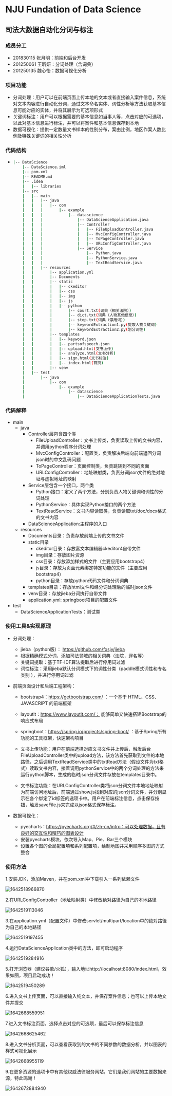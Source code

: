 # NJU Fundation of Data Science 

## 司法大数据自动化分词与标注

### 成员分工

- 201830115 张月明：前端和后台开发
- 201250061 王昕妍：分词处理（含词典）
- 201250135 魏心怡：数据可视化分析

### 项目功能

- 分词处理：用户可以在前端页面上传本地的文本或者直接输入案件信息，系统对文本内容进行自动化分词，通过文本命名实体、词性分析等方法获取基本信息可能对应的实体，并将其展示为可选项形式   
- 关键词标注：用户可以根据需要的基本信息如当事人等，点击对应的可选项，以此对基本信息进行标注，并可以将案件和基本信息保存到本地  
- 数据可视化：提供一定数量文书样本的性别分布，案由比例，地区作案人数比例及特殊关键词的相关性分析

### 代码结构

- ```bash
  |-- DataScience
      |-- DataScience.iml
      |-- pom.xml
      |-- README.md
      |-- .idea
      |   |-- libraries
      |-- src
      |   |-- main
      |   |   |-- java
      |   |   |   |-- com
      |   |   |       |-- example
      |   |   |           |-- datascience
      |   |   |               |-- DataScienceApplication.java
      |   |   |               |-- Controller
      |   |   |               |   |-- FileUploadController.java
      |   |   |               |   |-- MvcConfigController.java
      |   |   |               |   |-- ToPageController.java
      |   |   |               |   |-- URLConfigController.java
      |   |   |               |-- Service
      |   |   |                   |-- Python.java
      |   |   |                   |-- PythonService.java
      |   |   |                   |-- TextReadService.java
      |   |   |-- resources
      |   |       |-- application.yml
      |   |       |-- Documents
      |   |       |-- static
      |   |       |   |-- ckeditor
      |   |       |   |-- css
      |   |       |   |-- img
      |   |       |   |-- js
      |   |       |   |-- python
      |   |       |       |-- court.txt(词典（相关法院）)
      |   |       |       |-- dict.txt(词典（人物其他信息）)
      |   |       |       |-- stop.txt(词典（停用词）)
      |   |       |       |-- keywordExtraction1.py(提取人物关键词)
      |   |       |       |-- keywordExtraction2.py(划分词性)
      |   |       |-- templates
      |   |       |   |-- keyword.json
      |   |       |   |-- partsofspeech.json
      |   |       |   |-- upload.html(文书上传)
      |   |       |   |-- analyze.html(文书分析)
      |   |       |   |-- sign.html(文书标注)
      |   |       |   |-- index.html(首页)
      |   |       |-- venv
      |   |-- test
      |       |-- java
      |           |-- com
      |               |-- example
      |                   |-- datascience
      |                       |-- DataScienceApplicationTests.java
  ```

### 代码解释

- main
  - java
    - Controller层包含四个类
      - FileUploadController：文书上传类，负责读取上传的文书内容，并调用python程序分词处理
      - MvcConfigController：配置类，负责解决后端向前端返回分词json时的中文乱码问题
      - ToPageController：页面控制类，负责跳转到不同的页面
      - URLConfigController：地址映射类，负责分词json文件的绝对地址与虚拟地址的映射
    - Service层包含一个接口，两个类
      - Python接口：定义了两个方法，分别负责人物关键词和词性的分词处理
      - PythonService：具体实现Python接口的两个方法
      - TextReadService：文书内容读取类，负责读取txt/doc/docx格式的文书内容
    - DataScienceApplication:主程序的入口
  - resources
    - Documents目录：负责存放前端上传的文书文件
    - static目录
      - ckeditor目录：存放富文本编辑器ckeditor4自带文件
      - img目录：存放图片资源
      - css目录：存放添加样式的文件（主要应用bootstrap4）
      - js目录：存放为页面元素绑定特定功能的文件（主要应用bootstrap4）
      - python目录：存放python代码文件和分词词典
    - templates目录：存放html文件和经分词处理后的临时json文件
    - venv目录：存放jieba分词执行自带文件
    - application.yml: springboot项目的配置文件
- test
  - DataScienceApplicationTests：测试类

### 使用工具&实现原理

- 分词处理：
  
  - jieba（python版）： https://github.com/fxsjy/jieba 
  - 根据精确模式分词，添加司法领域的相关词典（法院，罪名等）
  - 关键词提取：基于TF-IDF算法提取后进行停用词过滤
  - 词性标注：采用jieba默认分词模式下的词性分类（paddle模式词性和专名类别 ），并进行停用词过滤
  
- 前端页面设计和后端工程架构：
  - bootstrap4：https://getbootstrap.com/ ：一个基于 HTML、CSS、JAVASCRIPT 的前端框架 
  - layoutit：https://www.layoutit.com/： 能够简单又快速搭建Bootstrap的响应式布局 
  
  - springboot：https://spring.io/projects/spring-boot/ ：基于Spring所有功能的工具框架，快速架构项目
  - 文书上传功能：用户在前端选择对应文书文件并上传后，触发后台FileUploadController类中的upload方法，该方法首先获取到文件的本地路径，之后调用TextReadService类中的txtRead方法（假设文件为txt格式）读取文书内容，接着调用pythonService中的两个分词处理的方法来运行python脚本，生成的临时json分词文件存放在templates目录中。
  - 文书标注功能：在URLConfigController类将json分词文件本地地址映射为前端访问地址后，前端通过show.js找到对应的json分词文件，并分别显示在各个绑定了id标签的选项卡中。用户在前端标注信息，点击保存按钮，触发saveFile.js来完成以json格式保存标注。
  
- 数据可视化：
  
  - pyecharts：https://pyecharts.org/#/zh-cn/intro：可以处理数据，且有良好的交互性和精巧的图表设计 
  - 安装pyecharts模块，依次导入Map、Pie、Bar三个模块
  - 设置各个图的全局配置项和系列配置项，绘制地图并采用顺序多图的方式整合  

### 使用方法

1.安装JDK，添加Maven，并在pom.xml中下载引入一系列依赖文件



![1642518966870](readme.assets\1642518966870.png)



2.在URLConfigController（地址映射类）中修改绝对路径为自己的本地路径



![1642519113046](readme.assets\1642519113046.png)



3.在application.yml（配置文件）中修改servlet/multipart/location中的绝对路径为自己的本地路径



![1642519197455](readme.assets\1642519197455.png)



4.运行DataScienceApplication类中的方法，即可启动程序



![1642519284916](readme.assets\1642519284916.png)



5.打开浏览器（建议谷歌/火狐），输入地址http://localhost:8080/index.html，效果如图，项目启动成功！



![1642519450289](readme.assets\1642519450289.png)



6.进入文书上传页面，可以直接输入纯文本，并保存案件信息；也可以上传本地文件并提交



![1642668559951](readme.assets\1642668559951.png)



7.进入文书标注页面，选择点击对应的可选项，最后可以保存标注信息



![1642668625462](readme.assets\1642668625462.png)



8.进入文书分析页面，可以查看获取到的文书的不同参数的数据分析，并以图表的样式可视化展示



![1642668955119](readme.assets\1642668955119.png)



9.在更多资源的选项卡中有其他权威法律服务网站，它们是我们网站的主要数据来源，特此鸣谢！



![1642672884940](readme.assets\1642672884940.png)